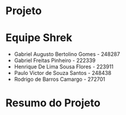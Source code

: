 # Projeto 
# Equipe Shrek

- Gabriel Augusto Bertolino Gomes	- 248287	
- Gabriel Freitas Pinheiro - 222339
- Henrique De Lima Sousa Flores	- 223911
- Paulo Victor de Souza Santos - 248438
- Rodrigo de Barros Camargo	- 272701

# Resumo do Projeto
